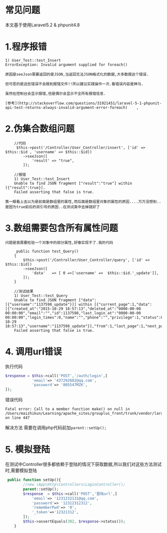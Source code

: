 # 常见问题

本文基于使用Laravel5.2 & phpunit4.8 

# 1.程序报错

	1) User_Test::test_Insert
	ErrorException: Invalid argument supplied for foreach()
	
	原因是seeJson需要返回的是JSON,当返回无法JSON格式化的数据,大多数报这个错误.

	但可恶的是这些错误不会报到报错文件!!所以建议实践操作一次.看错误内容是神马.

	虽然在控制台会显示报错,但是偶尔会显示不全所有报错信息.

	[参考](http://stackoverflow.com/questions/31921451/laravel-5-1-phpunit-api-test-returns-always-invalid-argument-error-foreach)	,

# 2.伪集合数组问题
		
		//代码
		 $this->post('/Controller/User_Controller/insert', ['id' =>  $this::$id , 'username' => $this::$id])
            ->seeJson([
                'result' => "true",
            ]);
		
		//报错
		1) User_Test::test_Insert
		Unable to find JSON fragment ["result":"true"] within [{"result":true}].
		Failed asserting that false is true.
		
	第一眼看上去以为是前面是数组里的属性,而后面是数组里对象的属性的原因....万万没想到..是因为true前后的双引号的原因..在测试类中去掉就好了	
	
# 3.数组需要包含所有属性问题

	问题是我需要检验一个对象中的部分属性,好像实现不了.我的代码
	
		 public function test_Query()
    	{
        	$this->post('/Controller/User_Controller/query', ['id' => $this::$id])
            ->seeJson([
                'data'   => [ 0 =>['username' =>  $this::$id.'_update']],
            ]);
    	}
		
		//测试结果
		1) User_Test::test_Query
		Unable to find JSON fragment ["data":[{"username":"1137598_update"}]] within [{"current_page":1,"data":[{"created_at":"2015-10-29 18:57:13","deleted_at":"0000-00-00 00:00:00","email":"","id":1137598,"last_login_at":"0000-00-00 00:00:00","login_times":0,"name":"","phone":"","privilege":1,"status":0,"updated_at":"2015-10-29 18:57:13","username":"1137598_update"}],"from":1,"last_page":1,"next_page_url":null,"per_page":20,"prev_page_url":null,"to":1,"total":1}].
		Failed asserting that false is true.
        
# 4. 调用url错误

执行代码
```php
$response = $this->call('POST','/auth/login',[
            'email'=> '437292602@qq.com',
            'password'=> '805547MZK',
]);
```

错误代码

```
Fatal error: Call to a member function make() on null in /Users/maizhikun/Learning/apache_sites/grouplus_front/trunk/vendor/laravel/framework/src/Illuminate/Foundation/Testing/Concerns/MakesHttpRequests.php on line 447
```

解决方法
需要在调用php代码前加`parent::setUp();`

# 5. 模拟登陆

在测试中Controller很多都依赖于登陆的情况下获取数据,所以我们对这些方法测试时,需要模拟登陆
```php
 public function setUp(){
        //new \App\Http\Controllers\LoginController();
        parent::setUp();
        $response  = $this->call('POST','登陆url',[
            'email'=> '1231232131@qq.com',
            'password'=> '12312312312',
            'rememberPwd'=> '0',
            '_token'=>'12321312',
        ]);
        $this->assertEquals(302, $response->status());
    }
```